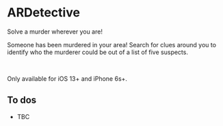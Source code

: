 # ARDetective
 
<p>Solve a murder wherever you are!</p>
<p>Someone has been murdered in your area! Search for clues around you to identify who the murderer could be out of a list of five suspects.</p>
<br/>
<p>Only available for iOS 13+ and iPhone 6s+.</p>

<h2>To dos</h2>
<ul>
  <li>TBC</li>
</ul>
